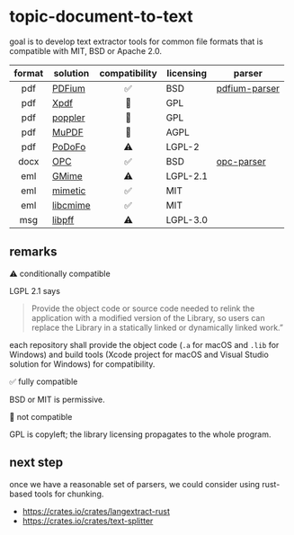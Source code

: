 # topic-document-to-text

goal is to develop text extractor tools for common file formats that is compatible with MIT, BSD or Apache 2.0.

|format|solution|compatibility|licensing|parser|
|:-:|-|:-:|-|-|
|pdf|[PDFium](https://github.com/PDFium/PDFium)|✅|BSD|[pdfium-parser](https://github.com/miyako/pdfium-parser)
|pdf|[Xpdf](https://www.xpdfreader.com)|🚫|GPL||
|pdf|[poppler](https://poppler.freedesktop.org)|🚫|GPL||
|pdf|[MuPDF](https://github.com/ArtifexSoftware/mupdf)|🚫|AGPL||
|pdf|[PoDoFo](https://github.com/podofo/podofo)|⚠️|LGPL-2||
|docx|[OPC](https://github.com/freuter/libopc)|✅|BSD|[opc-parser](https://github.com/miyako/opc-parser)|
|eml|[GMime](https://github.com/jstedfast/gmime)|⚠️|LGPL-2.1||
|eml|[mimetic](https://github.com/tat/mimetic)|✅|MIT||
|eml|[libcmime](https://www.libcmime.org)|✅|MIT||
|msg|[libpff](https://github.com/libyal/libpff)|⚠️|LGPL-3.0||

## remarks

⚠️ conditionally compatible

LGPL 2.1 says

> Provide the object code or source code needed to relink the application with a modified version of the Library, so users can replace the Library in a statically linked or dynamically linked work.”

each repository shall provide the object code (`.a` for macOS and `.lib` for Windows) and build tools (Xcode project for macOS and Visual Studio solution for Windows) for compatibility.

✅ fully compatible

BSD or MIT is permissive. 

🚫 not compatible

GPL is copyleft; the library licensing propagates to the whole program.

## next step

once we have a reasonable set of parsers, we could consider using rust-based tools for chunking.

* https://crates.io/crates/langextract-rust
* https://crates.io/crates/text-splitter
